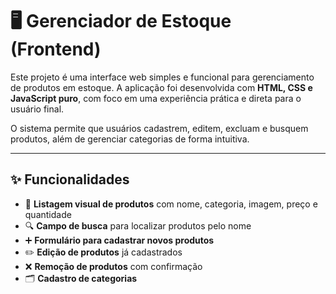 # 🖥️ Gerenciador de Estoque (Frontend)

Este projeto é uma interface web simples e funcional para gerenciamento de produtos em estoque. A aplicação foi desenvolvida com **HTML, CSS e JavaScript puro**, com foco em uma experiência prática e direta para o usuário final.

O sistema permite que usuários cadastrem, editem, excluam e busquem produtos, além de gerenciar categorias de forma intuitiva. 

---

## ✨ Funcionalidades

- 🛒 **Listagem visual de produtos** com nome, categoria, imagem, preço e quantidade  
- 🔍 **Campo de busca** para localizar produtos pelo nome  
- ➕ **Formulário para cadastrar novos produtos**  
- ✏️ **Edição de produtos** já cadastrados  
- ❌ **Remoção de produtos** com confirmação  
- 🗂️ **Cadastro de categorias**


